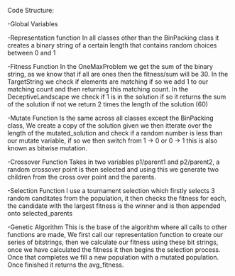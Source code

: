 Code Structure:

-Global Variables

-Representation function
  In all classes other than the BinPacking class it creates a binary string of a certain length that contains random choices between 0 and 1
  
-Fitness Function
  In the OneMaxProblem we get the sum of the binary string, as we know that if all are ones then the fitness/sum will be 30.
  In the TargetString we check if elements are matching if so we add 1 to our matching count and then returning this matching count.
  In the DeceptiveLandscape we check if 1 is in the solution if so it returns the sum of the solution if not we return 2 times the length of the solution (60)
  

-Mutate Function
 Is the same across all classes except the BinPacking class,
 We create a copy of the solution given we then itterate over the length of the mutated_solution and check if a random number is less than our mutate
 variable, if so we then switch from 1 -> 0 or 0 -> 1 this is also known as bitwise mutation.

 -Crossover Function
  Takes in two variables p1/parent1 and p2/parent2, a random crossover point is then selected and using this we generate two children from 
  the cross over point and the parents.

  -Selection Function
    I use a tournament selection which firstly selects 3 random canditates from the population, it then checks the fitness for each, 
    the candidate with the largest fitness is the winner and is then appended onto selected_parents

  -Genetic Algorithm
    This is the base of the algorithm where all calls to other functions are made, We first call our representation function to create
    our series of bitstrings, then we calculate our fitness using these bit strings, once we have calculated the fitness it then begins 
    the selection process. Once that completes we fill a new population with a mutated population. Once finished it returns the avg_fitness.
